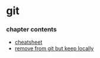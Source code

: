 ﻿
# git
### chapter contents
 
* [cheatsheet](cheatsheet.md)
* [remove from git but keep locally](remove_from_git_but_keep_locally.md)
